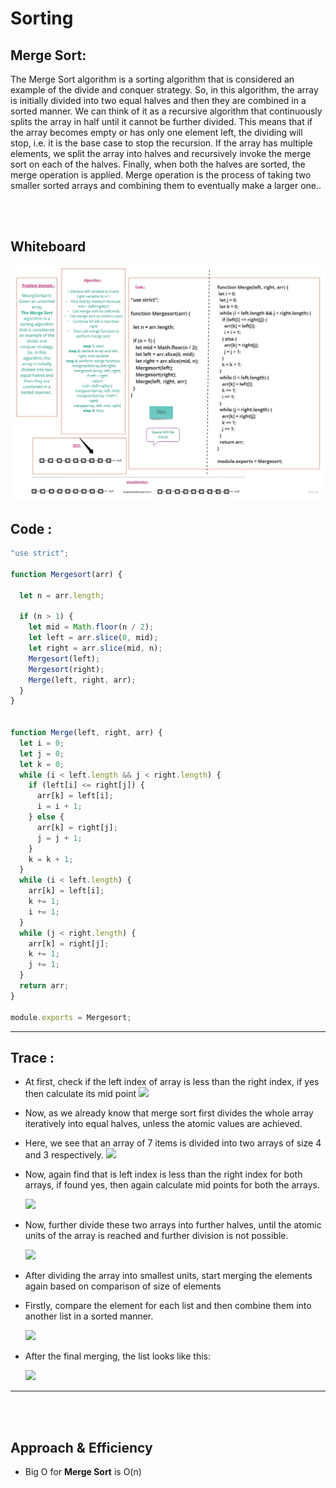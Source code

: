 # **Sorting**

## **Merge Sort:**

The Merge Sort algorithm is a sorting algorithm that is considered an example of the divide and conquer strategy. So, in this algorithm, the array is initially divided into two equal halves and then they are combined in a sorted manner. We can think of it as a recursive algorithm that continuously splits the array in half until it cannot be further divided. This means that if the array becomes empty or has only one element left, the dividing will stop, i.e. it is the base case to stop the recursion. If the array has multiple elements, we split the array into halves and recursively invoke the merge sort on each of the halves. Finally, when both the halves are sorted, the merge operation is applied. Merge operation is the process of taking two smaller sorted arrays and combining them to eventually make a larger one..

</br></br>

## **Whiteboard**
![](./asset/MeargSort.jpg)


## **Code :**
```js
"use strict";

function Mergesort(arr) {

  let n = arr.length;

  if (n > 1) {
    let mid = Math.floor(n / 2);
    let left = arr.slice(0, mid);
    let right = arr.slice(mid, n);
    Mergesort(left);
    Mergesort(right);
    Merge(left, right, arr);
  }
}


function Merge(left, right, arr) {
  let i = 0;
  let j = 0;
  let k = 0;
  while (i < left.length && j < right.length) {
    if (left[i] <= right[j]) {
      arr[k] = left[i];
      i = i + 1;
    } else {
      arr[k] = right[j];
      j = j + 1;
    }
    k = k + 1;
  }
  while (i < left.length) {
    arr[k] = left[i];
    k += 1;
    i += 1;
  }
  while (j < right.length) {
    arr[k] = right[j];
    k += 1;
    j += 1;
  }
  return arr;
}

module.exports = Mergesort;

```
---
## **Trace :**
   - At first, check if the left index of array is less than the right index, if yes then calculate its mid point
   ![](https://media.geeksforgeeks.org/wp-content/uploads/20220525094221/Artboard71-300x150.jpg)
   - Now, as we already know that merge sort first divides the whole array iteratively into equal halves, unless the atomic values are achieved. 
   - Here, we see that an array of 7 items is divided into two arrays of size 4 and 3 respectively.
   ![](https://media.geeksforgeeks.org/wp-content/uploads/20220525094248/Artboard711-300x150.jpg)
   - Now, again find that is left index is less than the right index for both arrays, if found yes, then again calculate mid points for both the arrays.

      ![](https://media.geeksforgeeks.org/wp-content/uploads/20220525094314/Artboard721-300x150.jpg)

   - Now, further divide these two arrays into further halves, until the atomic units of the array is reached and further division is not possible.

      ![](https://media.geeksforgeeks.org/wp-content/uploads/20220525094341/Artboard731-300x150.jpg) 

   - After dividing the array into smallest units, start merging the elements again based on comparison of size of elements
   - Firstly, compare the element for each list and then combine them into another list in a sorted manner.

      ![](https://media.geeksforgeeks.org/wp-content/uploads/20220525094403/Artboard741-300x150.jpg)

   - After the final merging, the list looks like this:

      ![](https://media.geeksforgeeks.org/wp-content/uploads/20220525094459/Artboard751-300x150.jpg)

---
</br></br>

## **Approach & Efficiency**

- Big O for **Merge Sort** is O(n)

</br></br>